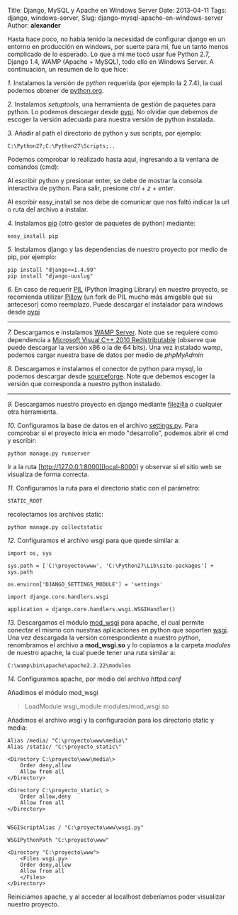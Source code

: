 Title: Django, MySQL y Apache en Windows Server
Date: 2013-04-11
Tags: django, windows-server,
Slug: django-mysql-apache-en-windows-server
Author: __alexander__

Hasta hace poco, no había tenido la necesidad de configurar django en un entorno en producción en windows, por suerte para mi, fue un tanto menos complicado de lo esperado. Lo que a mi me tocó usar fue Python 2.7, Django 1.4, WAMP (Apache + MySQL), todo ello en Windows Server. A continuación, un resumen de lo que hice:

*1.* Instalamos la versión de *python* requerida (por ejemplo la 2.7.4), la cual podemos obtener de [python.org][python.org].

*2.* Instalamos *setuptools*, una herramienta de gestión de paquetes para python. Lo podemos descargar desde [pypi][setuptools].
No olvidar que debemos de escoger la versión adecuada para nuestra versión de python instalada.

*3.* Añadir al path el directorio de python y sus scripts, por ejemplo:

    C:\Python27;C:\Python27\Scripts;..

Podemos comprobar lo realizado hasta aquí, ingresando a la ventana de comandos (cmd):

Al escribir python y presionar enter, se debe de mostrar la consola interactiva de python. Para salir, presione *ctrl + z + enter*.

Al escribir easy_install se nos debe de comunicar que nos faltó indicar la url o ruta del archivo a instalar.

*4.* Instalamos [pip][pip] (otro gestor de paquetes de python) mediante:

    easy_install pip

*5.* Instalamos django y las dependencias de nuestro proyecto por medio de pip, por ejemplo:

    pip install "django<=1.4.99"
    pip install "django-uuslug"

*6.* En caso de requerir [PIL][PIL] (Python Imaging Library) en nuestro proyecto, se recomienda utilizar [Pillow][pillow] (un fork de PIL mucho más amigable que su antecesor) como reemplazo. Puede descargar el instalador para windows desde [pypi][pypi-pillow]

- - -


*7.* Descargamos e instalamos [WAMP Server][wamp]. Note que se requiere como dependencia a [Microsoft Visual C++ 2010 Redistributable][visual-2010] (observe que puede descargar la versión x86 o la de 64 bits). Una vez instalado wamp, podemos cargar nuestra base de datos por medio de *phpMyAdmin*

*8.* Descargamos e instalamos el conector de python para mysql, lo podemos descargar desde [sourceforge][mysql-python].
Note que debemos escoger la versión que corresponda a nuestro python instalado.

- - -

*9.* Descargamos nuestro proyecto en django mediante [filezilla][filezilla] o cualquier otra herramienta.

*10.* Configuramos la base de datos en el archivo [settings.py][settings.py]. Para comprobar si el proyecto inicia en modo "desarrollo", podemos abrir el cmd y escribir:

    python manage.py runserver

Ir a la ruta [http://127.0.0.1:8000][local-8000] y observar si el sitio web se visualiza de forma correcta.

*11.* Configuramos la ruta para el directorio static con el parámetro:

    STATIC_ROOT

recolectamos los archivos static:

    python manage.py collectstatic

*12.* Configuramos el archivo wsgi para que quede similar a:

    import os, sys

    sys.path = ['C:\proyecto\www', 'C:\Python27\Lib\site-packages'] + sys.path

    os.environ['DJANGO_SETTINGS_MODULE'] = 'settings'

    import django.core.handlers.wsgi

    application = django.core.handlers.wsgi.WSGIHandler()



*13.* Descargamos el módulo [mod_wsgi][mod_wsgi] para apache, el cual permite conectar el mismo con nuestras aplicaciones en python que soporten [wsgi][wsgi].
Una vez descargada la versión correspondiente a nuestro python, renombramos el archivo a **mod_wsgi.so** y lo copiamos a la carpeta *modules* de nuestro apache, la cual puede tener una ruta similar a:

    C:\wamp\bin\apache\apache2.2.22\modules

*14.* Configuramos apache, por medio del archivo *httpd.conf*

Añadimos el módulo mod_wsgi
>    LoadModule wsgi_module modules/mod_wsgi.so

Añadimos el archivo wsgi y la configuración para los directorio static y media:

    Alias /media/ "C:\proyecto\www\media\"
    Alias /static/ "C:\proyecto_static\"

    <Directory C:\proyecto\www\media\>
        Order deny,allow
        Allow from all
    </Directory>

    <Directory C:\proyecto_static\ >
        Order allow,deny
        Allow from all
    </Directory>


    WSGIScriptAlias / "C:\proyecto\www\wsgi.py"

    WSGIPythonPath "C:\proyecto\www"

    <Directory "C:\proyecto\www">
        <Files wsgi.py>
        Order deny,allow
        Allow from all
        </Files>
    </Directory>

Reiniciamos apache, y al acceder al localhost deberíamos poder visualizar nuestro proyecto.


[python.org]: http://python.org/download/
[setuptools]: https://pypi.python.org/pypi/setuptools#downloads
[pip]: https://pypi.python.org/pypi/pip
[PIL]: http://www.pythonware.com/products/pil/
[pillow]: http://python-imaging.github.io/Pillow/
[pypi-pillow]: https://pypi.python.org/pypi/Pillow/2.0.0
[wamp]: http://www.wampserver.com/en/
[visual-2010]: http://www.microsoft.com/download/en/details.aspx?id=13523
[mysql-python]: http://sourceforge.net/projects/mysql-python/
[filezilla]: https://filezilla-project.org/
[settings.py]: https://docs.djangoproject.com/en/dev/topics/settings/
[local-8000]: http://127.0.0.1:8000
[mod_wsgi]: https://code.google.com/p/modwsgi/
[wsgi]: http://wsgi.readthedocs.org/en/latest/what.html
